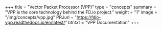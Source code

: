 +++
title = "Vector Packet Processor (VPP)"
type = "concepts"
summary = "VPP is the core technology behind the FD.io project."
weight = "1"
image = "/img/concepts/vpp.jpg"
PRJurl = "https://fdio-vpp.readthedocs.io/en/latest/"
btntxt = "VPP Documentation"
+++
